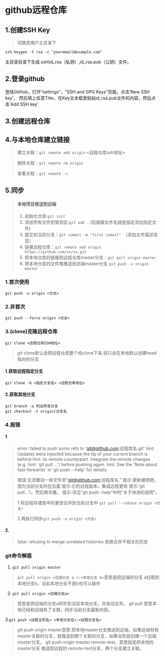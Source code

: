 # github远程仓库

## 1.创建SSH Key

> 切换至用户主目录下

    ssh-keygen -t rsa -c "youremail@example.com"

主目录目录下生成.ssh\id_rsa（私钥）,id_rsa.pub（公钥）文件。

## 2.登录github

登陆GitHub，打开“settings”，“SSH and GPG Keys”页面，点击‘New SSH key’， 然后填上任意Title，在Key文本框里粘贴id_rsa.pub文件的内容，然后点击’Add SSH key’

## 3.创建远程仓库

## 4.与本地仓库建立链接

> 建立关联：`git remote add origin` <远程仓库ssh地址>

> 删除关联：`git remote rm origin`

> 查看关联：`git remote -v`

## 5.同步

> #### 本地项目推送到远端
> 1. 初始化仓库:`git init`
> 2. 添加所有文件到暂存区:`git add .` (后面跟文件名就是指定添加指定文件)
> 3. 提交到当前分支：`git commit -m "first commit" `（添加文件描述信息）
> 4. 链接远程仓库：`git remote add origin  https://github.com/xx/xx.git`
> 5. 把本地仓库的链接到远程仓库master分支：`git pull origin master`
> 6. 把本地仓库的文件推推送到远端master分支 `git push -u origin master`

### 1.首次使用

    git push -u origin <分支>

### 2.非首次

    git push --force origin <分支>

### 3.(clone)克隆远程仓库

    git clone <远程仓库SSH地址>

> git clone默认会把远程仓库整个给clone下来,但只会在本地默认创建head 指向的分支

#### 1.获取远程指定分支

    git clone -b <指定分支名> <远程仓库地址>

#### 2.获取其他分支

    git branch -a 列出所有分支
    git checkout -t origin/分支名

### 4.报错

#### 1

> error: failed to push some refs to 'git@github.com:远程库名.git' hint: Updates were rejected because the tip of your current branch is behind hint: its remote counterpart. Integrate the remote changes (e.g. hint: 'git pull ...') before pushing again. hint: See the 'Note about fast-forwards' in 'git push --help' for details.

> 错误:无法推动一些文件至“git@github.com:远程库名.” 提示:更新被拒绝，因为当前分支的在后面 提示:它的远程副本。集成远程更改 提示:‘git pull…’)，然后再次推。 提示:详见“git push -help”中的“关于快进的说明”。

> 1.将远程存储库中的更改合并到当前分支中 `git pull --rebase origin <分支>`

> 2.再执行同步`git push -u origin <分支>`

#### 2.

> fatal: refusing to merge unrelated histories
> 拒绝合并不相关的历史

### git命令解惑

1. `git pull origin master`

> `git pull origin <远端分支 a >:<本地分支 b>`意思是把远端的分支 a拉取到本地分支b，当前本地分支不是b也可以操作

2. `git pull origin <远端分支a>`

> 意思是把远端的分支a同步到当前本地分支，并自动合并。 git pull 意思本地已经和远端有了关联，同步当前分支最新内容。

3.`git push <远程主机名> <本地分支名>:<远程分支名>`
> git push origin master意思 把本地master分支推送到远端，如果远端有和master关联的分支，就推送到那个关联的分支，如果没有就创建一个远端master分支。 git push origin master:remote-test，意思就是把本地的 master分支 推送到远程的 remote-test分支，两个分支建立关联。

